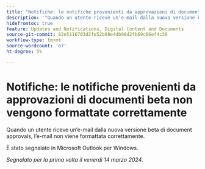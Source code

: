```yaml
---
title: "Notifiche: le notifiche provenienti da approvazioni di documenti beta non vengono formattate correttamente"
description: '"Quando un utente riceve un’e-mail dalla nuova versione beta di document approvals, l’e-mail non viene formattata correttamente. ”'
hidefromtoc: true
feature: Updates and Notifications, Digital Content and Documents
source-git-commit: 82e5116703d2fe52b08e4db98d2fb69c66ef4c30
workflow-type: tm+mt
source-wordcount: '67'
ht-degree: 5%

---
```



# Notifiche: le notifiche provenienti da approvazioni di documenti beta non vengono formattate correttamente

Quando un utente riceve un’e-mail dalla nuova versione beta di document approvals, l’e-mail non viene formattata correttamente.

È stato segnalato in Microsoft Outlook per Windows.

_Segnalato per la prima volta il venerdì 14 marzo 2024._

